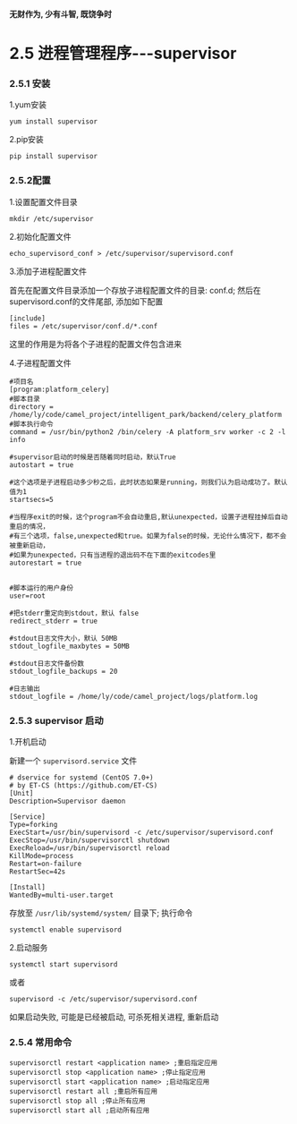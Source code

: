 **无财作为, 少有斗智, 既饶争时**

2.5 进程管理程序---supervisor
============================

### 2.5.1 安装

1.yum安装

    yum install supervisor
    
2.pip安装

    pip install supervisor
    
### 2.5.2配置

1.设置配置文件目录

    mkdir /etc/supervisor
    
2.初始化配置文件

    echo_supervisord_conf > /etc/supervisor/supervisord.conf
    
3.添加子进程配置文件

首先在配置文件目录添加一个存放子进程配置文件的目录: conf.d; 
然后在supervisord.conf的文件尾部, 添加如下配置

    [include]
    files = /etc/supervisor/conf.d/*.conf
    
这里的作用是为将各个子进程的配置文件包含进来

4.子进程配置文件
    
    #项目名
    [program:platform_celery]
    #脚本目录
    directory = /home/ly/code/camel_project/intelligent_park/backend/celery_platform
    #脚本执行命令
    command = /usr/bin/python2 /bin/celery -A platform_srv worker -c 2 -l info
    
    #supervisor启动的时候是否随着同时启动，默认True
    autostart = true
    
    #这个选项是子进程启动多少秒之后，此时状态如果是running，则我们认为启动成功了。默认值为1
    startsecs=5
    
    #当程序exit的时候，这个program不会自动重启,默认unexpected，设置子进程挂掉后自动重启的情况，
    #有三个选项，false,unexpected和true。如果为false的时候，无论什么情况下，都不会被重新启动，
    #如果为unexpected，只有当进程的退出码不在下面的exitcodes里
    autorestart = true
    
    
    #脚本运行的用户身份 
    user=root
    
    #把stderr重定向到stdout，默认 false
    redirect_stderr = true
    
    #stdout日志文件大小，默认 50MB
    stdout_logfile_maxbytes = 50MB
    
    #stdout日志文件备份数
    stdout_logfile_backups = 20
    
    #日志输出 
    stdout_logfile = /home/ly/code/camel_project/logs/platform.log
    

### 2.5.3 supervisor 启动

1.开机启动

新建一个 `supervisord.service` 文件

    # dservice for systemd (CentOS 7.0+)
    # by ET-CS (https://github.com/ET-CS)
    [Unit]
    Description=Supervisor daemon
    
    [Service]
    Type=forking
    ExecStart=/usr/bin/supervisord -c /etc/supervisor/supervisord.conf
    ExecStop=/usr/bin/supervisorctl shutdown
    ExecReload=/usr/bin/supervisorctl reload
    KillMode=process
    Restart=on-failure
    RestartSec=42s
    
    [Install]
    WantedBy=multi-user.target

存放至 `/usr/lib/systemd/system/` 目录下; 执行命令
    
    systemctl enable supervisord 

2.启动服务

    systemctl start supervisord
    
或者

    supervisord -c /etc/supervisor/supervisord.conf

如果启动失败, 可能是已经被启动, 可杀死相关进程, 重新启动


### 2.5.4 常用命令

    supervisorctl restart <application name> ;重启指定应用
    supervisorctl stop <application name> ;停止指定应用
    supervisorctl start <application name> ;启动指定应用
    supervisorctl restart all ;重启所有应用
    supervisorctl stop all ;停止所有应用
    supervisorctl start all ;启动所有应用

